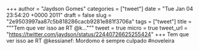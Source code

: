 
+++
author = "Jaydson Gomes"
categories = ["tweet"]
date = "Tue Jan 04 23:54:20 +0000 2011"
draft = false
slug = "2e9503997aa87c5b818286cacb9281e881f3706a"
tags = ["tweet"]
title = """Tem que ver isso ae RT @k..."""
tweet = true
micro = true
tweet_url = "https://twitter.com/jaydson/status/22440726625255424"
+++
Tem que ver isso ae RT @kessianef: Mordomo é sempre culpado #noveleira
